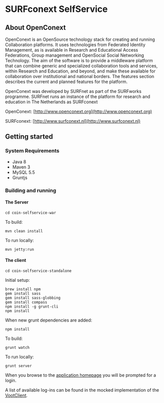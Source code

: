 # SURFconext SelfService

## About OpenConext

OpenConext is an OpenSource technology stack for creating and running Collaboration platforms. It uses technologies from Federated Identity Management, as is available in Research and Educational Access Federations, Group management and OpenSocial Social Networking Technology. The aim of the software is to provide a middleware platform that can combine generic and specialized collaboration tools and services, within Research and Education, and beyond, and make these available for collaboration over institutional and national borders. The features section describes the current and planned features for the platform.

OpenConext was developed by SURFnet as part of the SURFworks programme. SURFnet runs an instance of the platform for research and education in The Netherlands as SURFconext


OpenConext: [http://www.openconext.org](http://www.openconext.org)

SURFconext: [http://www.surfconext.nl](http://www.surfconext.nl)


## Getting started

### System Requirements

- Java 8
- Maven 3
- MySQL 5.5
- Gruntjs

### Building and running

#### The Server

    cd coin-selfservice-war

To build:

    mvn clean install

To run locally:

    mvn jetty:run

#### The client

    cd coin-selfservice-standalone

Initial setup:

    brew install npm
    gem install sass
    gem install sass-globbing
    gem install compass
    npm install -g grunt-cli
    npm install

When new grunt dependencies are added:

    npm install

To build:

    grunt watch

To run locally:

    grunt server

When you browse to the [application homepage](http://localhost:8001/) you will be prompted for a login.

A list of available log-ins can be found in the mocked implementation of the [VootClient](coin-selfservice-war/src/main/java/nl/surfnet/coin/selfservice/service/impl/VootClientMock.java).
